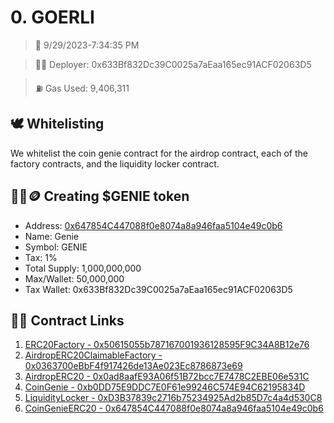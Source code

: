 # 0. GOERLI
<blockquote>📅 9/29/2023-7:34:35 PM</blockquote>

<blockquote>🧞‍♂️ Deployer: 0x633Bf832Dc39C0025a7aEaa165ec91ACF02063D5</blockquote>

<blockquote>⛽️ Gas Used: 9,406,311</blockquote>

## 🕊️ Whitelisting
We whitelist the coin genie contract for the airdrop contract, each of the factory contracts, and the liquidity locker contract.
## 🧞‍♂️🪙 Creating $GENIE token
- Address: [0x647854C447088f0e8074a8a946faa5104e49c0b6](https://goerli.etherscan.io/token/0x647854C447088f0e8074a8a946faa5104e49c0b6)
- Name: Genie
- Symbol: GENIE
- Tax: 1%
- Total Supply: 1,000,000,000
- Max/Wallet: 50,000,000
- Tax Wallet: 0x633Bf832Dc39C0025a7aEaa165ec91ACF02063D5
## 👷‍♂️ Contract Links
1. [ERC20Factory - 0x50615055b787167001936128595F9C34A8B12e76](https://goerli.etherscan.io/address/0x50615055b787167001936128595F9C34A8B12e76)
2. [AirdropERC20ClaimableFactory - 0x0363700eBbF4f917426de13Ae023Ec8786873e69](https://goerli.etherscan.io/address/0x0363700eBbF4f917426de13Ae023Ec8786873e69)
3. [AirdropERC20 - 0x0ad8aafE93A06f51B72bcc7E7478C2EBE06e531C](https://goerli.etherscan.io/address/0x0ad8aafE93A06f51B72bcc7E7478C2EBE06e531C)
4. [CoinGenie - 0xb0DD75E9DDC7E0F61e99246C574E94C62195834D](https://goerli.etherscan.io/address/0xb0DD75E9DDC7E0F61e99246C574E94C62195834D)
5. [LiquidityLocker - 0xD3B37839c2716b75234925Ad2b85D7c4a4d530C8](https://goerli.etherscan.io/address/0xD3B37839c2716b75234925Ad2b85D7c4a4d530C8)
6. [CoinGenieERC20 - 0x647854C447088f0e8074a8a946faa5104e49c0b6](https://goerli.etherscan.io/address/0x647854C447088f0e8074a8a946faa5104e49c0b6)
